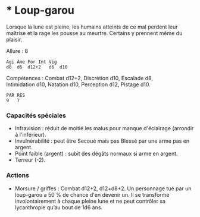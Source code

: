 
# * Loup-garou
Lorsque la lune est pleine, les humains atteints de ce mal perdent leur maîtrise et la rage les pousse au meurtre. Certains y prennent même du plaisir.

Allure : 8

	Agi	Âme	For	Int	Vig
	d8	d6	d12+2	d6	d10

Compétences : Combat d12+2, Discrétion d10, Escalade d8, Intimidation d10, Natation d10, Perception d12, Pistage d10.

	PAR	RES
	9	7

### Capacités spéciales
- Infravision : réduit de moitié les malus pour manque d'éclairage (arrondir à l'inférieur).
- Invulnérabilité : peut être Secoué mais pas Blessé par une arme pas en argent.
- Point faible (argent) : subit des dégâts normaux si arme en argent.
- Terreur (-2).

### Actions
- Morsure / griffes : Combat d12+2, d12+d8+2. Un personnage tué par un loup-garou a 50 % de chance d'en devenir un. Il se transforme involontairement à chaque pleine lune et ne peut contrôler sa lycanthropie qu’au bout de 1d6 ans.
